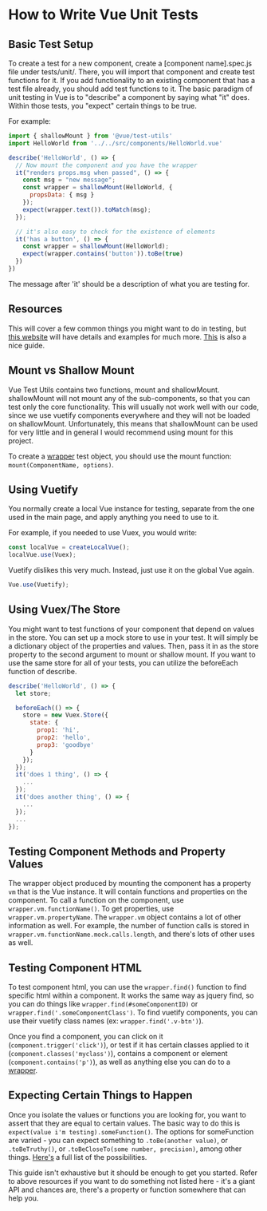 # How to Write Vue Unit Tests

## Basic Test Setup

To create a test for a new component, create a [component name].spec.js file under tests/unit/.  There, you will import that component and create test functions for it.  If you add functionality to an existing component that has a test file already, you should add test functions to it.  The basic paradigm of unit testing in Vue is to "describe" a component by saying what "it" does.  Within those tests, you "expect" certain things to be true.

For example:

```javascript
import { shallowMount } from '@vue/test-utils'
import HelloWorld from '../../src/components/HelloWorld.vue'

describe('HelloWorld', () => {
  // Now mount the component and you have the wrapper
  it("renders props.msg when passed", () => {
    const msg = "new message";
    const wrapper = shallowMount(HelloWorld, {
      propsData: { msg }
    });
    expect(wrapper.text()).toMatch(msg);
  });

  // it's also easy to check for the existence of elements
  it('has a button', () => {
    const wrapper = shallowMount(HelloWorld);
    expect(wrapper.contains('button')).toBe(true)
  })
})
```

The message after 'it' should be a description of what you are testing for.  

## Resources

This will cover a few common things you might want to do in testing, but [this website](https://vue-test-utils.vuejs.org/) will have details and examples for much more.  [This](https://itnext.io/testing-with-jest-and-vue-js-pocket-guide-7be290d20954) is also a nice guide.

## Mount vs Shallow Mount

Vue Test Utils contains two functions, mount and shallowMount.  shallowMount will not mount any of the sub-components, so that you can test only the core functionality.  This will usually not work well with our code, since we use vuetify components everywhere and they will not be loaded on shallowMount. Unfortunately, this means that shallowMount can be used for very little and in general I would recommend using mount for this project.

To create a [wrapper](https://vue-test-utils.vuejs.org/api/wrapper/) test object, you should use the mount function: `mount(ComponentName, options)`.

## Using Vuetify

You normally create a local Vue instance for testing, separate from the one used in the main page, and apply anything you need to use to it.

For example, if you needed to use Vuex, you would write:
```javascript
const localVue = createLocalVue();
localVue.use(Vuex);
```

Vuetify dislikes this very much.  Instead, just use it on the global Vue again.
```javascript
Vue.use(Vuetify);
```

## Using Vuex/The Store

You might want to test functions of your component that depend on values in the store.  You can set up a mock store to use in your test.  It will simply be a dictionary object of the properties and values.  Then, pass it in as the store property to the second argument to mount or shallow mount.  If you want to use the same store for all of your tests, you can utilize the beforeEach function of describe.

```javascript
describe('HelloWorld', () => {
  let store;

  beforeEach(() => {
    store = new Vuex.Store({
      state: {
        prop1: 'hi',
        prop2: 'hello',
        prop3: 'goodbye'
      }
    });
  });
  it('does 1 thing', () => {
    ...
  });
  it('does another thing', () => {
    ...
  });
  ...
});
```

## Testing Component Methods and Property Values

The wrapper object produced by mounting the component has a property `vm` that is the Vue instance.  It will contain functions and properties on the component.  To call a function on the component, use `wrapper.vm.functionName()`.  To get properties, use `wrapper.vm.propertyName`.  The `wrapper.vm` object contains a lot of other information as well.  For example, the number of function calls is stored in `wrapper.vm.functionName.mock.calls.length`, and there's lots of other uses as well.

## Testing Component HTML

To test component html, you can use the `wrapper.find()` function to find specific html within a component.  It works the same way as jquery find, so you can do things like `wrapper.find(#someComponentID)` or `wrapper.find('.someComponentClass')`.  To find vuetify components, you can use their vuetify class names (ex: `wrapper.find('.v-btn')`).

Once you find a component, you can click on it (`component.trigger('click')`), or test if it has certain classes applied to it (`component.classes('myclass')`), contains a component or element (`component.contains('p')`), as well as anything else you can do to a [wrapper](https://vue-test-utils.vuejs.org/api/wrapper/).

## Expecting Certain Things to Happen

Once you isolate the values or functions you are looking for, you want to assert that they are equal to certain values.  The basic way to do this is `expect(value i'm testing).someFunction()`.  The options for someFunction are varied - you can expect something to `.toBe(another value)`, or `.toBeTruthy()`, or `.toBeCloseTo(some number, precision)`, among other things.  [Here's](https://jestjs.io/docs/en/expect) a full list of the possibilities.



This guide isn't exhaustive but it should be enough to get you started.  Refer to above resources if you want to do something not listed here - it's a giant API and chances are, there's a property or function somewhere that can help you.
